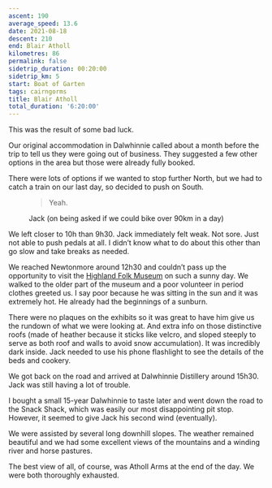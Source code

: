 ```yaml
---
ascent: 190
average_speed: 13.6
date: 2021-08-18
descent: 210
end: Blair Atholl
kilometres: 86
permalink: false
sidetrip_duration: 00:20:00
sidetrip_km: 5
start: Boat of Garten
tags: cairngorms
title: Blair Atholl
total_duration: '6:20:00'
---
```


This was the result of some bad luck.

Our original accommodation in Dalwhinnie called about a month before the trip to tell us they were going out of business. They suggested a few other options in the area but those were already fully booked.

There were lots of options if we wanted to stop further North, but we had to catch a train on our last day, so decided to push on South.

<figure>
<blockquote>
Yeah.
</blockquote>
<figcaption>Jack (on being asked if we could bike over 90km in a day)</figcaption>
</figure>

We left closer to 10h than 9h30. Jack immediately felt weak. Not sore. Just not able to push pedals at all. I didn’t know what to do about this other than go slow and take breaks as needed.

We reached Newtonmore around 12h30 and couldn’t pass up the opportunity to visit the [Highland Folk Museum](https://www.highlifehighland.com/highlandfolkmuseum/) on such a sunny day. We walked to the older part of the museum and a poor volunteer in period clothes greeted us. I say poor because he was sitting in the sun and it was extremely hot. He already had the beginnings of a sunburn.

There were no plaques on the exhibits so it was great to have him give us the rundown of what we were looking at. And extra info on those distinctive roofs (made of heather because it sticks like velcro, and sloped steeply to serve as both roof and walls to avoid snow accumulation). It was incredibly dark inside. Jack needed to use his phone flashlight to see the details of the beds and cookery.

We got back on the road and arrived at Dalwhinnie Distillery around 15h30. Jack was still having a lot of trouble.

I bought a small 15-year Dalwhinnie to taste later and went down the road to the Snack Shack, which was easily our most disappointing pit stop. However, it seemed to give Jack his second wind (eventually).

We were assisted by several long downhill slopes. The weather remained beautiful and we had some excellent views of the mountains and a winding river and horse pastures.

The best view of all, of course, was Atholl Arms at the end of the day. We were both thoroughly exhausted.
